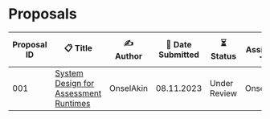 # Proposals

| Proposal ID | 📋 Title | ✍️ Author | 📅 Date Submitted | ⏳ Status | 🤝 Assigned To |
|----------------|-----------|----------|--------------------|-------|----------|
| 001          | [System Design for Assessment Runtimes](/proposals/system-design-for-assessment-runtimes) | OnselAkin | 08.11.2023 | Under Review | OnselAkin |

